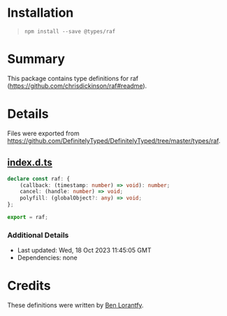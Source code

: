 # Installation
> `npm install --save @types/raf`

# Summary
This package contains type definitions for raf (https://github.com/chrisdickinson/raf#readme).

# Details
Files were exported from https://github.com/DefinitelyTyped/DefinitelyTyped/tree/master/types/raf.
## [index.d.ts](https://github.com/DefinitelyTyped/DefinitelyTyped/tree/master/types/raf/index.d.ts)
````ts
declare const raf: {
    (callback: (timestamp: number) => void): number;
    cancel: (handle: number) => void;
    polyfill: (globalObject?: any) => void;
};

export = raf;

````

### Additional Details
 * Last updated: Wed, 18 Oct 2023 11:45:05 GMT
 * Dependencies: none

# Credits
These definitions were written by [Ben Lorantfy](https://github.com/BenLorantfy).
